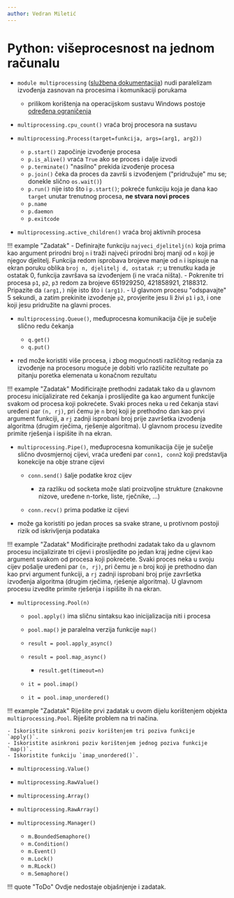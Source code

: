 ```yaml
---
author: Vedran Miletić
---
```


# Python: višeprocesnost na jednom računalu

- `module multiprocessing` ([službena dokumentacija](https://docs.python.org/3/library/multiprocessing.html)) nudi paralelizam izvođenja zasnovan na procesima i komunikaciji porukama

    - prilikom korištenja na operacijskom sustavu Windows postoje [određena ograničenja](https://docs.python.org/3/library/multiprocessing.html#windows)

- `multiprocessing.cpu_count()` vraća broj procesora na sustavu
- `multiprocessing.Process(target=funkcija, args=(arg1, arg2))`

    - `p.start()` započinje izvođenje procesa
    - `p.is_alive()` vraća `True` ako se proces i dalje izvodi
    - `p.terminate()` "nasilno" prekida izvođenje procesa
    - `p.join()` čeka da proces da završi s izvođenjem ("pridružuje" mu se; donekle slično `os.wait()`)
    - `p.run()` nije isto što i `p.start()`; pokreće funkciju koja je dana kao `target` unutar trenutnog procesa, **ne stvara novi proces**
    - `p.name`
    - `p.daemon`
    - `p.exitcode`

- `multiprocessing.active_children()` vraća broj aktivnih procesa

!!! example "Zadatak"
    - Definirajte funkciju `najveci_djelitelj(n)` koja prima kao argument prirodni broj `n` i traži najveći prirodni broj manji od `n` koji je njegov djelitelj. Funkcija redom isprobava brojeve manje od `n` i ispisuje na ekran poruku oblika `broj n, djelitelj d, ostatak r`; u trenutku kada je ostatak 0, funkcija završava sa izvođenjem (i ne vraća ništa).
    - Pokrenite tri procesa `p1`, `p2`, `p3` redom za brojeve 651929250, 421858921, 2188312. Pripazite da `(arg1,)` nije isto što i `(arg1)`.
    - U glavnom procesu "odspavajte" 5 sekundi, a zatim prekinite izvođenje `p2`, provjerite jesu li živi `p1` i `p3`, i one koji jesu pridružite na glavni proces.

- `multiprocessing.Queue()`, međuprocesna komunikacija čije je sučelje slično redu čekanja

    - `q.get()`
    - `q.put()`

- red može koristiti više procesa, i zbog mogućnosti različitog redanja za izvođenje na procesoru moguće je dobiti vrlo različite rezultate po pitanju poretka elemenata u konačnom rezultatu

!!! example "Zadatak"
    Modificirajte prethodni zadatak tako da u glavnom procesu inicijalizirate red čekanja i proslijedite ga kao argument funkcije svakom od procesa koji pokrećete. Svaki proces neka u red čekanja stavi uređeni par `(n, rj)`, pri čemu je `n` broj koji je prethodno dan kao prvi argument funkciji, a `rj` zadnji isprobani broj prije završetka izvođenja algoritma (drugim rječima, rješenje algoritma). U glavnom procesu izvedite primite rješenja i ispišite ih na ekran.

- `multiprocessing.Pipe()`, međuprocesna komunikacija čije je sučelje slično dvosmjernoj cijevi, vraća uređeni par `conn1, conn2` koji predstavlja konekcije na obje strane cijevi

    - `conn.send()` šalje podatke kroz cijev

        - za razliku od socketa može slati proizvoljne strukture (znakovne nizove, uređene n-torke, liste, rječnike, ...)

    - `conn.recv()` prima podatke iz cijevi

- može ga koristiti po jedan proces sa svake strane, u protivnom postoji rizik od iskrivljenja podataka

!!! example "Zadatak"
    Modificirajte prethodni zadatak tako da u glavnom procesu incijalizirate tri cijevi i proslijedite po jedan kraj jedne cijevi kao argument svakom od procesa koji pokrećete. Svaki proces neka u svoju cijev pošalje uređeni par `(n, rj)`, pri čemu je `n` broj koji je prethodno dan kao prvi argument funkciji, a `rj` zadnji isprobani broj prije završetka izvođenja algoritma (drugim rječima, rješenje algoritma). U glavnom procesu izvedite primite rješenja i ispišite ih na ekran.

- `multiprocessing.Pool(n)`

    - `pool.apply()` ima sličnu sintaksu kao inicijalizacija niti i procesa
    - `pool.map()` je paralelna verzija funkcije `map()`
    - `result = pool.apply_async()`
    - `result = pool.map_async()`

        - `result.get(timeout=n)`

    - `it = pool.imap()`
    - `it = pool.imap_unordered()`

!!! example "Zadatak"
    Riješite prvi zadatak u ovom dijelu korištenjem objekta `multiprocessing.Pool`. Riješite problem na tri načina.

    - Iskoristite sinkroni poziv korištenjem tri poziva funkcije `apply()`.
    - Iskoristite asinkroni poziv korištenjem jednog poziva funkcije `map()`.
    - Iskoristite funkciju `imap_unordered()`.

- `multiprocessing.Value()`
- `multiprocessing.RawValue()`
- `multiprocessing.Array()`
- `multiprocessing.RawArray()`
- `multiprocessing.Manager()`

    - `m.BoundedSemaphore()`
    - `m.Condition()`
    - `m.Event()`
    - `m.Lock()`
    - `m.RLock()`
    - `m.Semaphore()`

!!! quote "ToDo"
    Ovdje nedostaje objašnjenje i zadatak.
